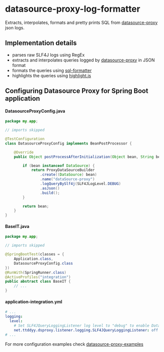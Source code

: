 # datasource-proxy-log-formatter
Extracts, interpolates, formats and pretty prints SQL from [datasource-proxy](https://github.com/ttddyy/datasource-proxy) json logs.

## Implementation details

- parses raw SLF4J logs using RegEx
- extracts and interpolates queries logged by [datasource-proxy](https://github.com/ttddyy/datasource-proxy) in JSON format
- formats the queries using [sql-formatter](https://github.com/zeroturnaround/sql-formatter)
- highlights the queries using [highlight.js](https://github.com/highlightjs/highlight.js)

## Configuring Datasource Proxy for Spring Boot application

#### DatasourceProxyConfig.java
```java
package my.app;

// imports skipped

@TestConfiguration
class DatasourceProxyConfig implements BeanPostProcessor {

    @Override
    public Object postProcessAfterInitialization(Object bean, String beanName) throws BeansException {

        if (bean instanceof DataSource) {
            return ProxyDataSourceBuilder
                .create((DataSource) bean)
                .name("dataSource-proxy")
                .logQueryBySlf4j(SLF4JLogLevel.DEBUG)
                .asJson()
                .build();
        }

        return bean;
    }
}
```

#### BaseIT.java
```java
package my.app;

// imports skipped

@SpringBootTest(classes = {
    Application.class,
    DatasourceProxyConfig.class
})
@RunWith(SpringRunner.class)
@ActiveProfiles("integration")
public abstract class BaseIT {
    // ...
}
```

#### application-integration.yml
```yaml
# ...
logging:
  level:
    # Set SLF4JQueryLoggingListener log level to "debug" to enable Datasource Proxy Query logging
    net.ttddyy.dsproxy.listener.logging.SLF4JQueryLoggingListener: off
# ...
```

For more configuration examples check [datasource-proxy-examples](https://github.com/ttddyy/datasource-proxy-examples)
